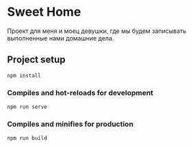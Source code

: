 # Sweet Home

Проект для меня и моец девушки, где мы будем записывать
выполненные нами домашние дела.

## Project setup
```
npm install
```

### Compiles and hot-reloads for development
```
npm run serve
```

### Compiles and minifies for production
```
npm run build
```
